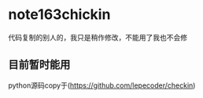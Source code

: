 # note163chickin
代码复制的别人的，我只是稍作修改，不能用了我也不会修
## 目前暂时能用
python源码copy于(https://github.com/lepecoder/checkin)
